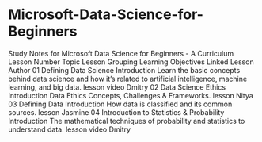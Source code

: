 # Microsoft-Data-Science-for-Beginners
Study Notes for Microsoft Data Science for Beginners - A Curriculum
Lesson Number	Topic	Lesson Grouping	Learning Objectives	Linked Lesson	Author
01	Defining Data Science	Introduction	Learn the basic concepts behind data science and how it’s related to artificial intelligence, machine learning, and big data.	lesson video	Dmitry
02	Data Science Ethics	Introduction	Data Ethics Concepts, Challenges & Frameworks.	lesson	Nitya
03	Defining Data	Introduction	How data is classified and its common sources.	lesson	Jasmine
04	Introduction to Statistics & Probability	Introduction	The mathematical techniques of probability and statistics to understand data.	lesson video	Dmitry
